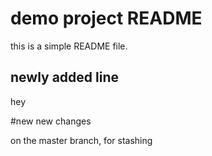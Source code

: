 # demo project README
this is a simple README file.

## newly added line
hey

#new new changes

on the master branch, for stashing
